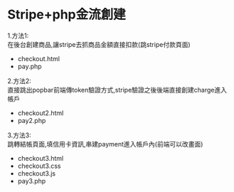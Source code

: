 # Stripe+php金流創建

1.方法1:  
在後台創建商品,讓stripe去抓商品金額直接扣款(跳stripe付款頁面)  
* checkout.html  
* pay.php

2.方法2:  
直接跳出popbar前端傳token驗證方式,stripe驗證之後後端直接創建charge進入帳戶  
* checkout2.html
* pay2.php

3.方法3:  
跳轉結帳頁面,填信用卡資訊,串建payment進入帳戶內(前端可以改畫面)  
* checkout3.html
* checkout3.css
* checkout3.js
* pay3.php
